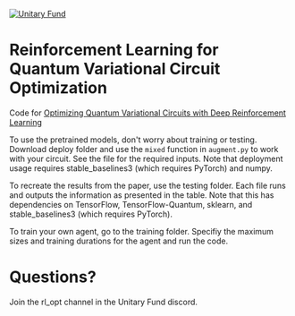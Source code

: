 [![Unitary Fund](https://img.shields.io/badge/Supported%20By-UNITARY%20FUND-brightgreen.svg?style=for-the-badge)](http://unitary.fund)


# Reinforcement Learning for Quantum Variational Circuit Optimization
Code for [Optimizing Quantum Variational Circuits with Deep Reinforcement Learning](https://arxiv.org/abs/2109.03188)

To use the pretrained models, don't worry about training or testing. Download deploy folder and use the `mixed` function in `augment.py` to work with your circuit. See the file for the required inputs. Note that deployment usage requires stable_baselines3 (which requires PyTorch) and numpy. 

To recreate the results from the paper, use the testing folder. Each file runs and outputs the information as presented in the table. Note that this has dependencies on TensorFlow, TensorFlow-Quantum, sklearn, and stable_baselines3 (which requires PyTorch).

To train your own agent, go to the training folder. Specifiy the maximum sizes and training durations for the agent and run the code. 

# Questions?

Join the rl_opt channel in the Unitary Fund discord. 
